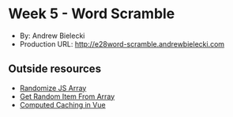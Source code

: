 # Week 5 - Word Scramble
* By: Andrew Bielecki
* Production URL: <http://e28word-scramble.andrewbielecki.com>

## Outside resources
* [Randomize JS Array](https://stackoverflow.com/questions/2450954/how-to-randomize-shuffle-a-javascript-array)
* [Get Random Item From Array](https://stackoverflow.com/questions/5915096/get-random-item-from-javascript-array)
* [Computed Caching in Vue](https://vuejs.org/v2/guide/computed.html#Computed-Caching-vs-Methods)